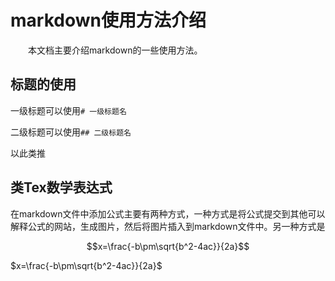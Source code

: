 # markdown使用方法介绍

&emsp;&emsp;本文档主要介绍markdown的一些使用方法。

## 标题的使用

一级标题可以使用```# 一级标题名```

二级标题可以使用```## 二级标题名```

以此类推


## 类Tex数学表达式
在markdown文件中添加公式主要有两种方式，一种方式是将公式提交到其他可以解释公式的网站，生成图片，然后将图片插入到markdown文件中。另一种方式是


$$x=\frac{-b\pm\sqrt{b^2-4ac}}{2a}$$

$x=\frac{-b\pm\sqrt{b^2-4ac}}{2a}$
